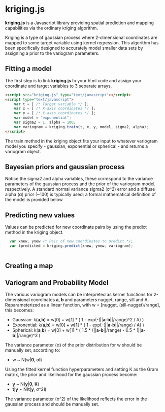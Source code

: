 kriging.js
==========

**kriging.js** is a Javascript library providing spatial prediction and mapping capabilities via the ordinary kriging algorithm. 

Kriging is a type of gaussian process where 2-dimensional coordinates are mapped to some target variable using kernel regression. This algorithm has been specifically designed to accurately model smaller data sets by assigning a prior to the variogram parameters.

Fitting a model
---------------

The first step is to link **kriging.js** to your html code and assign your coordinate and target variables to 3 separate arrays.

``` html
<script src="kriging.js" type="text/javascript"></script>
<script type="text/javascript">
	var t = [ /* Target variable */ ];
	var x = [ /* X-axis coordinates */ ];
	var y = [ /* Y-axis coordinates */ ];
	var model = "exponential";
	var sigma2 = 1, alpha = 100;
	var variogram = kriging.train(t, x, y, model, sigma2, alpha);
</script>
```

The train method in the kriging object fits your input to whatever variogram model you specify - gaussian, exponential or spherical - and returns a variogram object. 

Bayesian priors and gaussian process
------------------------------------

Notice the sigma2 and alpha variables, these correspond to the variance parameters of the gaussian process and the prior of the variogram model, respectively. A standard normal variance sigma2 (σ^2) error and a diffuse alpha (α) prior (~100) is typically used; a formal mathematical definition of the model is provided below.

Predicting new values
---------------------

Values can be predicted for new coordinate pairs by using the predict method in the kriging object.

``` javascript
  var xnew, ynew /* Pair of new coordinates to predict */;
  var tpredicted = kriging.predict(xnew, ynew, variogram);
  
```

Creating a map
--------------


Variogram and Probability Model
-------------------------------

The various variogram models can be interpreted as kernel functions for 2-dimensional coordinates **a**, **b** and parameters nugget, range, sill and A. Reparameterized as a linear function, with w = [nugget, (sill-nugget)/range], this becomes:
  
- Gaussian: k(**a**,**b**) = w[0] + w[1] * ( 1 - exp(-(||**a**-**b**||/range)^2 / A) )
- Exponential: k(**a**,**b**) = w[0] + w[1] * ( 1 - exp(-(||**a**-**b**||/range) / A) )
- Spherical: k(**a**,**b**) = w[0] + w[1] * ( 1.5 * (||**a**-**b**||/range) - 0.5 * (||**a**-**b**||/range)^3 )

The variance parameter (α) of the prior distribution for w should be manually set, according to:

- w ~ N(w|**0**, α**I**)

Using the fitted kernel function hyperparameters and setting K as the Gram matrix, the prior and likelihood for the gaussian process become:

- **y**       ~ N(**y**|**0**, **K**)
- **t**|**y** ~ N(**t**|**y**, σ^2**I**)

The variance parameter (σ^2) of the likelihood reflects the error in the gaussian process and should be manually set. 




